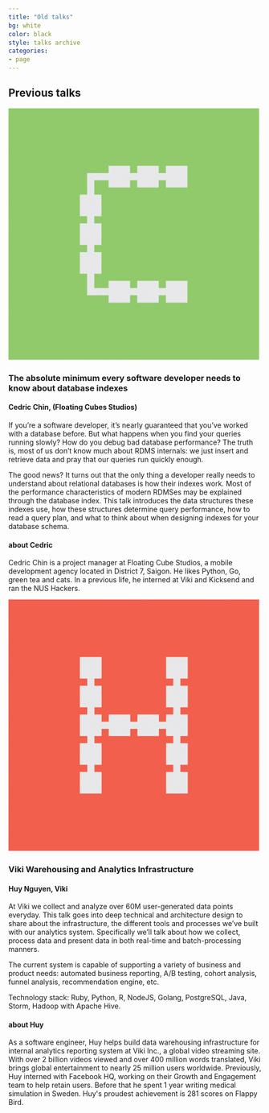 ```yaml
---
title: "Old talks"
bg: white
color: black
style: talks archive
categories:
- page
---
```


## Previous talks

![logo](img/talk-c.jpg)

### The absolute minimum every software developer needs to know about database indexes

#### Cedric Chin, (Floating Cubes Studios)

If you’re a software developer, it’s nearly guaranteed that you’ve worked with a database before. But what happens when you find your queries running slowly? How do you debug bad database performance? The truth is, most of us don’t know much about RDMS internals: we just insert and retrieve data and pray that our queries run quickly enough.

The good news? It turns out that the only thing a developer really needs to understand about relational databases is how their indexes work. Most of the performance characteristics of modern RDMSes may be explained through the database index. This talk introduces the data structures these indexes use, how these structures determine query performance, how to read a query plan, and what to think about when designing indexes for your database schema.

#### about Cedric

Cedric Chin is a project manager at Floating Cube Studios, a mobile development agency located in District 7, Saigon. He likes Python, Go, green tea and cats. In a previous life, he interned at Viki and Kicksend and ran the NUS Hackers.

![logo](img/talk-h.jpg)

### Viki Warehousing and Analytics Infrastructure

#### Huy Nguyen, Viki

At Viki we collect and analyze over 60M user-generated data points everyday. This talk goes into deep technical and architecture design to share about the infrastructure, the different tools and processes we’ve built with our analytics system. Specifically we’ll talk about how we collect, process data and present data in both real-time and batch-processing manners.

The current system is capable of supporting a variety of business and product needs: automated business reporting, A/B testing, cohort analysis, funnel analysis, recommendation engine, etc.

Technology stack: Ruby, Python, R, NodeJS, Golang, PostgreSQL, Java, Storm, Hadoop with Apache Hive.

#### about Huy

As a software engineer, Huy helps build data warehousing infrastructure for internal analytics reporting system at Viki Inc., a global video streaming site. With over 2 billion videos viewed and over 400 million words translated, Viki brings global entertainment to nearly 25 million users worldwide. Previously, Huy interned with Facebook HQ, working on their Growth and Engagement team to help retain users. Before that he spent 1 year writing medical simulation in Sweden. Huy's proudest achievement is 281 scores on Flappy Bird.
